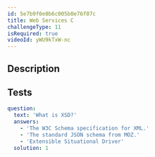 ```yaml
---
id: 5e7b9f0e0b6c005b0e76f07c
title: Web Services C
challengeType: 11
isRequired: true
videoId: yWU9kTxW-nc
---
```


## Description
<section id='description'>

</section>

## Tests
<section id='tests'>

```yml
question:
  text: 'What is XSD?'
  answers:
    - 'The W3C Schema specification for XML.'
    - 'The standard JSON schema from MOZ.'
    - 'Extensible Situational Driver'
  solution: 1
```

</section>
